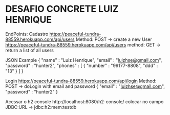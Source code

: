 # DESAFIO CONCRETE LUIZ HENRIQUE

EndPoints:
Cadastro
https://peaceful-tundra-88559.herokuapp.com/api/users Method: POST -> create a new User
https://peaceful-tundra-88559.herokuapp.com/api/users method: GET -> return a list of all users 

JSON Example 
{
  "name" : "Luiz Henrique",
  "email" : "luizhse@gmail.com",
  "password" : "hunter2",
  "phones" : [
    {
      "number" : "99177-8808",
      "ddd" : "13"
    }
  ]
}   

Login
https://peaceful-tundra-88559.herokuapp.com/api/login Method: POST -> doLogin with email and password
{
  "email" : "luizhse@gmail.com",
  "password" : "hunter2"
}
	  	  
	  	  
Acessar o h2 console http://localhost:8080/h2-console/ colocar no campo  JDBC:URL ->  jdbc:h2:mem:testdb